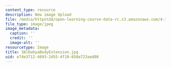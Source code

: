 ```yaml
---
content_type: resource
description: New image Upload
file: /media/https%3A/open-learning-course-data-rc.s3.amazonaws.com/4-301-introduction-to-the-visual-arts-spring-2007/e74e3712469324554f10650a723aed80_3AlDahyaBodyExtension.jpg
file_type: image/jpeg
image_metadata:
  caption: ''
  credit: ''
  image-alt: ''
resourcetype: Image
title: 3AlDahyaBodyExtension.jpg
uid: e74e3712-4693-2455-4f10-650a723aed80
---
```

